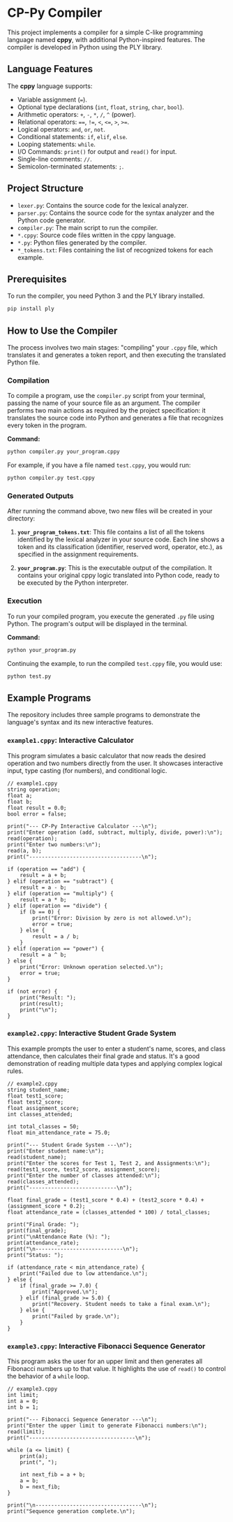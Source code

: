 # CP-Py Compiler

This project implements a compiler for a simple C-like programming language named **cppy**, with additional Python-inspired features. The compiler is developed in Python using the PLY library.

## Language Features

The **cppy** language supports:
-   Variable assignment (`=`).
-   Optional type declarations (`int`, `float`, `string`, `char`, `bool`).
-   Arithmetic operators: `+`, `-`, `*`, `/`, `^` (power).
-   Relational operators: `==`, `!=`, `<`, `<=`, `>`, `>=`.
-   Logical operators: `and`, `or`, `not`.
-   Conditional statements: `if`, `elif`, `else`.
-   Looping statements: `while`.
-   I/O Commands: `print()` for output and `read()` for input.
-   Single-line comments: `//`.
-   Semicolon-terminated statements: `;`.

## Project Structure

-   `lexer.py`: Contains the source code for the lexical analyzer.
-   `parser.py`: Contains the source code for the syntax analyzer and the Python code generator.
-   `compiler.py`: The main script to run the compiler.
-   `*.cppy`: Source code files written in the cppy language.
-   `*.py`: Python files generated by the compiler.
-   `*_tokens.txt`: Files containing the list of recognized tokens for each example.

## Prerequisites

To run the compiler, you need Python 3 and the PLY library installed.

```bash
pip install ply
```

## How to Use the Compiler

The process involves two main stages: "compiling" your `.cppy` file, which translates it and generates a token report, and then executing the translated Python file.

### Compilation

To compile a program, use the `compiler.py` script from your terminal, passing the name of your source file as an argument. The compiler performs two main actions as required by the project specification: it translates the source code into Python and generates a file that recognizes every token in the program.

**Command:**
```bash
python compiler.py your_program.cppy
```
For example, if you have a file named `test.cppy`, you would run:
```bash
python compiler.py test.cppy
```

### Generated Outputs

After running the command above, two new files will be created in your directory:

1.  **`your_program_tokens.txt`**: This file contains a list of all the tokens identified by the lexical analyzer in your source code. Each line shows a token and its classification (identifier, reserved word, operator, etc.), as specified in the assignment requirements.

2.  **`your_program.py`**: This is the executable output of the compilation. It contains your original cppy logic translated into Python code, ready to be executed by the Python interpreter.

### Execution

To run your compiled program, you execute the generated `.py` file using Python. The program's output will be displayed in the terminal.

**Command:**
```bash
python your_program.py
```
Continuing the example, to run the compiled `test.cppy` file, you would use:
```bash
python test.py
```

## Example Programs

The repository includes three sample programs to demonstrate the language's syntax and its new interactive features.

### `example1.cppy`: Interactive Calculator

This program simulates a basic calculator that now reads the desired operation and two numbers directly from the user. It showcases interactive input, type casting (for numbers), and conditional logic.

```cppy
// example1.cppy
string operation;
float a;
float b;
float result = 0.0;
bool error = false;

print("--- CP-Py Interactive Calculator ---\n");
print("Enter operation (add, subtract, multiply, divide, power):\n");
read(operation);
print("Enter two numbers:\n");
read(a, b);
print("------------------------------------\n");

if (operation == "add") {
    result = a + b;
} elif (operation == "subtract") {
    result = a - b;
} elif (operation == "multiply") {
    result = a * b;
} elif (operation == "divide") {
    if (b == 0) {
        print("Error: Division by zero is not allowed.\n");
        error = true;
    } else {
        result = a / b;
    }
} elif (operation == "power") {
    result = a ^ b;
} else {
    print("Error: Unknown operation selected.\n");
    error = true;
}

if (not error) {
    print("Result: ");
    print(result);
    print("\n");
}
```

### `example2.cppy`: Interactive Student Grade System

This example prompts the user to enter a student's name, scores, and class attendance, then calculates their final grade and status. It's a good demonstration of reading multiple data types and applying complex logical rules.

```cppy
// example2.cppy
string student_name;
float test1_score;
float test2_score;
float assignment_score;
int classes_attended;

int total_classes = 50;
float min_attendance_rate = 75.0;

print("--- Student Grade System ---\n");
print("Enter student name:\n");
read(student_name);
print("Enter the scores for Test 1, Test 2, and Assignments:\n");
read(test1_score, test2_score, assignment_score);
print("Enter the number of classes attended:\n");
read(classes_attended);
print("----------------------------\n");

float final_grade = (test1_score * 0.4) + (test2_score * 0.4) + (assignment_score * 0.2);
float attendance_rate = (classes_attended * 100) / total_classes;

print("Final Grade: ");
print(final_grade);
print("\nAttendance Rate (%): ");
print(attendance_rate);
print("\n----------------------------\n");
print("Status: ");

if (attendance_rate < min_attendance_rate) {
    print("Failed due to low attendance.\n");
} else {
    if (final_grade >= 7.0) {
        print("Approved.\n");
    } elif (final_grade >= 5.0) {
        print("Recovery. Student needs to take a final exam.\n");
    } else {
        print("Failed by grade.\n");
    }
}
```

### `example3.cppy`: Interactive Fibonacci Sequence Generator

This program asks the user for an upper limit and then generates all Fibonacci numbers up to that value. It highlights the use of `read()` to control the behavior of a `while` loop.

```cppy
// example3.cppy
int limit;
int a = 0;
int b = 1;

print("--- Fibonacci Sequence Generator ---\n");
print("Enter the upper limit to generate Fibonacci numbers:\n");
read(limit);
print("----------------------------------\n");

while (a <= limit) {
    print(a);
    print(", ");

    int next_fib = a + b;
    a = b;
    b = next_fib;
}

print("\n----------------------------------\n");
print("Sequence generation complete.\n");
```